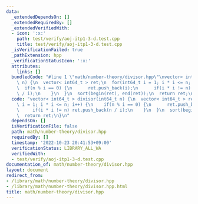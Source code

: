 ```yaml
---
data:
  _extendedDependsOn: []
  _extendedRequiredBy: []
  _extendedVerifiedWith:
  - icon: ':x:'
    path: test/verify/aoj-itp1-3-d.test.cpp
    title: test/verify/aoj-itp1-3-d.test.cpp
  _isVerificationFailed: true
  _pathExtension: hpp
  _verificationStatusIcon: ':x:'
  attributes:
    links: []
  bundledCode: "#line 1 \"math/number-theory/divisor.hpp\"\nvector< int64_t > divisor(int64_t\
    \ n) {\n  vector< int64_t > ret;\n  for(int64_t i = 1; i * i <= n; i++) {\n  \
    \  if(n % i == 0) {\n      ret.push_back(i);\n      if(i * i != n) ret.push_back(n\
    \ / i);\n    }\n  }\n  sort(begin(ret), end(ret));\n  return ret;\n}\n"
  code: "vector< int64_t > divisor(int64_t n) {\n  vector< int64_t > ret;\n  for(int64_t\
    \ i = 1; i * i <= n; i++) {\n    if(n % i == 0) {\n      ret.push_back(i);\n \
    \     if(i * i != n) ret.push_back(n / i);\n    }\n  }\n  sort(begin(ret), end(ret));\n\
    \  return ret;\n}\n"
  dependsOn: []
  isVerificationFile: false
  path: math/number-theory/divisor.hpp
  requiredBy: []
  timestamp: '2022-10-23 20:41:53+09:00'
  verificationStatus: LIBRARY_ALL_WA
  verifiedWith:
  - test/verify/aoj-itp1-3-d.test.cpp
documentation_of: math/number-theory/divisor.hpp
layout: document
redirect_from:
- /library/math/number-theory/divisor.hpp
- /library/math/number-theory/divisor.hpp.html
title: math/number-theory/divisor.hpp
---
```


